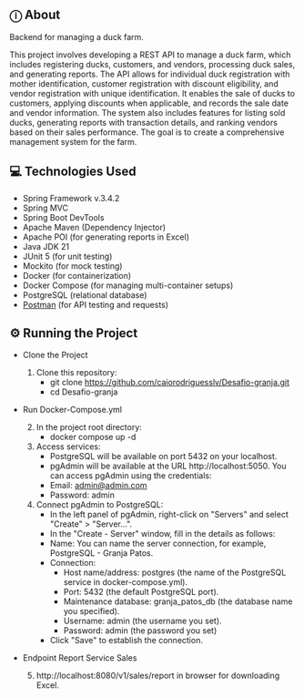 ## ⓘ About
Backend for managing a duck farm.

This project involves developing a REST API to manage a duck farm, which includes registering ducks, customers, and vendors, processing duck sales, and generating reports. 
The API allows for individual duck registration with mother identification, customer registration with discount eligibility, and vendor registration with unique identification. 
It enables the sale of ducks to customers, applying discounts when applicable, and records the sale date and vendor information. 
The system also includes features for listing sold ducks, generating reports with transaction details, and ranking vendors based on their sales performance. 
The goal is to create a comprehensive management system for the farm.

## 💻 Technologies Used

* Spring Framework v.3.4.2
* Spring MVC
* Spring Boot DevTools
* Apache Maven (Dependency Injector)
* Apache POI (for generating reports in Excel)
* Java JDK 21
* JUnit 5 (for unit testing)
* Mockito (for mock testing)
* Docker (for containerization)
* Docker Compose (for managing multi-container setups)
* PostgreSQL (relational database)
* [Postman](https://www.postman.com/interstellar-moon-715825/workspace/dscommerce/collection/21958705-df219aa6-31a8-44f4-900f-14dc1012085b?action=share&creator=21958705) (for API testing and requests)
  

## ⚙️ Running the Project

* Clone the Project
  
  1. Clone this repository:
     - git clone https://github.com/caiorodriguesslv/Desafio-granja.git
     - cd Desafio-granja

* Run Docker-Compose.yml
  
  2. In the project root directory:
     - docker compose up -d
  3. Access services:
     - PostgreSQL will be available on port 5432 on your localhost.
     - pgAdmin will be available at the URL http://localhost:5050. You can access pgAdmin using the credentials:
     - Email: admin@admin.com
     - Password: admin
  4. Connect pgAdmin to PostgreSQL:
     - In the left panel of pgAdmin, right-click on "Servers" and select "Create" > "Server...".
     - In the "Create - Server" window, fill in the details as follows:
     - Name: You can name the server connection, for example, PostgreSQL - Granja Patos.
     - Connection:
        - Host name/address: postgres (the name of the PostgreSQL service in docker-compose.yml).
        - Port: 5432 (the default PostgreSQL port).
        - Maintenance database: granja_patos_db (the database name you specified).
        - Username: admin (the username you set).
        - Password: admin (the password you set)
     - Click "Save" to establish the connection.

* Endpoint Report Service Sales
      
  5. http://localhost:8080/v1/sales/report in browser for downloading Excel.

